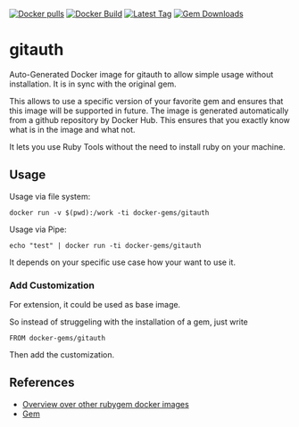 [![Docker pulls](https://img.shields.io/docker/pulls/rubygem/gitauth.svg)](https://hub.docker.com/r/rubygem/gitauth/)
[![Docker Build](https://img.shields.io/docker/automated/rubygem/gitauth.svg)](https://hub.docker.com/r/rubygem/gitauth/)
[![Latest Tag](https://img.shields.io/github/tag/docker-rubygem/gitauth.svg)](https://hub.docker.com/r/rubygem/gitauth/)
[![Gem Downloads](https://img.shields.io/gem/dt/gitauth.svg)](https://rubygems.org/gems/gitauth/)
# gitauth

Auto-Generated Docker image for gitauth to allow simple usage without installation.
It is in sync with the original gem.

This allows to use a specific version of your favorite gem and ensures that this image will be supported in future.
The image is generated automatically from a github repository by Docker Hub.
This ensures that you exactly know what is in the image and what not.

It lets you use Ruby Tools without the need to install ruby on your machine.

## Usage

Usage via file system:

`docker run -v $(pwd):/work -ti docker-gems/gitauth`

Usage via Pipe:

`echo "test" | docker run -ti docker-gems/gitauth`

It depends on your specific use case how your want to use it.

### Add Customization

For extension, it could be used as base image.

So instead of struggeling with the installation of a gem, just write

`FROM docker-gems/gitauth`

Then add the customization.

## References

 - [Overview over other rubygem docker images](https://github.com/thinkbot/docker-rubygem)
 - [Gem](https://rubygems.org/gems/gitauth/)
